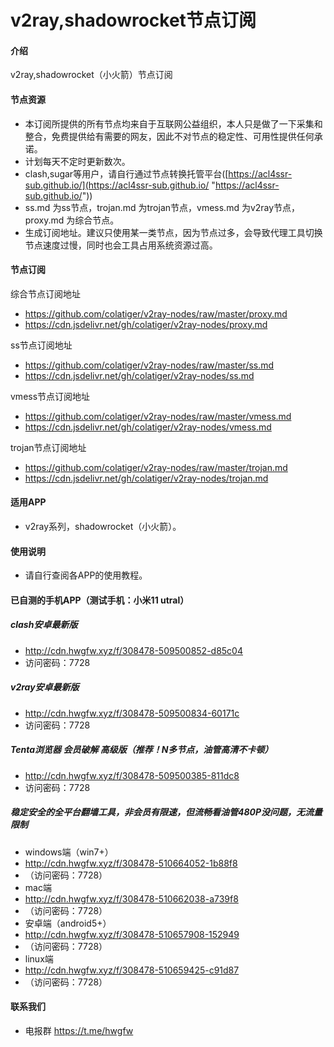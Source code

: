 # v2ray,shadowrocket节点订阅

#### 介绍
v2ray,shadowrocket（小火箭）节点订阅

#### 节点资源
- 本订阅所提供的所有节点均来自于互联网公益组织，本人只是做了一下采集和整合，免费提供给有需要的网友，因此不对节点的稳定性、可用性提供任何承诺。
- 计划每天不定时更新数次。
- clash,sugar等用户，请自行通过节点转换托管平台([https://acl4ssr-sub.github.io/](https://acl4ssr-sub.github.io/ "https://acl4ssr-sub.github.io/"))
- ss.md 为ss节点，trojan.md 为trojan节点，vmess.md 为v2ray节点，proxy.md 为综合节点。
- 生成订阅地址。建议只使用某一类节点，因为节点过多，会导致代理工具切换节点速度过慢，同时也会工具占用系统资源过高。 

#### 节点订阅
综合节点订阅地址
+ https://github.com/colatiger/v2ray-nodes/raw/master/proxy.md
+ https://cdn.jsdelivr.net/gh/colatiger/v2ray-nodes/proxy.md

ss节点订阅地址
+ https://github.com/colatiger/v2ray-nodes/raw/master/ss.md
+ https://cdn.jsdelivr.net/gh/colatiger/v2ray-nodes/ss.md

vmess节点订阅地址
+ https://github.com/colatiger/v2ray-nodes/raw/master/vmess.md
+ https://cdn.jsdelivr.net/gh/colatiger/v2ray-nodes/vmess.md

trojan节点订阅地址
+ https://github.com/colatiger/v2ray-nodes/raw/master/trojan.md
+ https://cdn.jsdelivr.net/gh/colatiger/v2ray-nodes/trojan.md

#### 适用APP

- v2ray系列，shadowrocket（小火箭）。

#### 使用说明

- 请自行查阅各APP的使用教程。

#### 已自测的手机APP（测试手机：小米11 utral）
##### clash安卓最新版
- http://cdn.hwgfw.xyz/f/308478-509500852-d85c04
- 访问密码：7728
##### v2ray安卓最新版
- http://cdn.hwgfw.xyz/f/308478-509500834-60171c
- 访问密码：7728
##### Tenta浏览器 会员破解 高级版（推荐！N多节点，油管高清不卡顿）
- http://cdn.hwgfw.xyz/f/308478-509500385-811dc8
- 访问密码：7728

##### 稳定安全的全平台翻墙工具，非会员有限速，但流畅看油管480P没问题，无流量限制
- windows端（win7+）
- http://cdn.hwgfw.xyz/f/308478-510664052-1b88f8  
- （访问密码：7728）
- mac端
- http://cdn.hwgfw.xyz/f/308478-510662038-a739f8  
- （访问密码：7728）
- 安卓端（android5+）
- http://cdn.hwgfw.xyz/f/308478-510657908-152949  
- （访问密码：7728）
- linux端
- http://cdn.hwgfw.xyz/f/308478-510659425-c91d87  
- （访问密码：7728）

#### 联系我们
- 电报群 https://t.me/hwgfw

